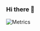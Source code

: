 ### Hi there 👋

![Metrics](https://metrics.lecoq.io/MaxWainer?template=classic&activity=1&followup=1&gists=1&introduction=1&isocalendar=1&languages=1&lines=1&activity.limit=5&activity.days=14&activity.filter=all&activity.visibility=all&activity.timestamps=false&introduction.title=true&isocalendar.duration=half-year&languages.colors=github&languages.threshold=0%25&config.timezone=Europe%2FMoscow)
